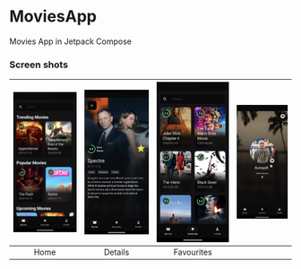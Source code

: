 # MoviesApp
Movies App in Jetpack Compose

### Screen shots

| <img src="movies_app_screenshots/Screenshot_20230730_064432.png" width="200"/> | <img src="movies_app_screenshots/Screenshot_20230730_065758.png" width="200"/> | <img src="movies_app_screenshots/Screenshot_20230730_065841.png" width="200"/> |<img src="movies_app_screenshots/Screenshot_20230730_065904.png" width="200"/> |
| :--: | :--: | :--: | :--: |
|Home|Details|Favourites|
